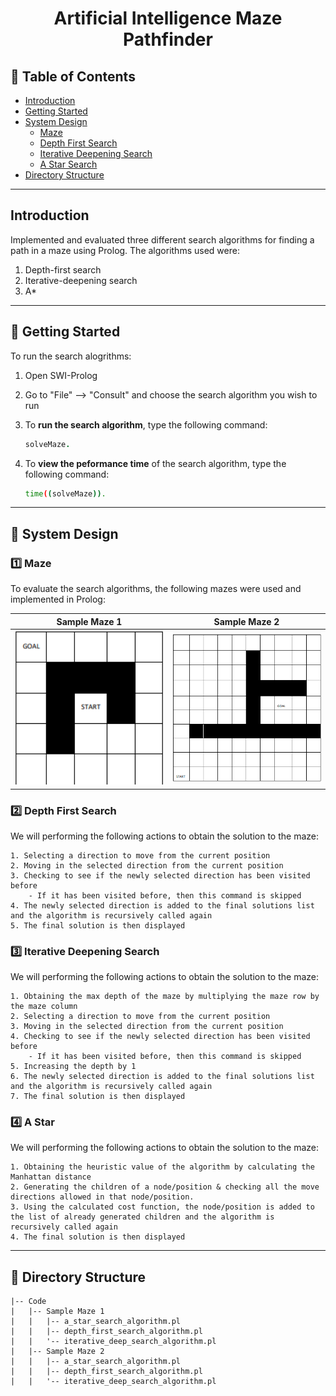 <div align="center">
  <h1>Artificial Intelligence Maze Pathfinder</h1>
</div>

<!-- Table of Contents -->

## :notebook_with_decorative_cover: Table of Contents

- [Introduction](#introduction)
- [Getting Started](#toolbox-getting-started)
- [System Design](#triangular_ruler-system-design)
  - [Maze](#one-maze)
  - [Depth First Search](#two-depth-first-search)
  - [Iterative Deepening Search](#three-iterative-deepening-search)
  - [A Star Search](#four-a-star-search)
- [Directory Structure](#file_folder-directory-structure)

---

<!-- Features -->

## Introduction

Implemented and evaluated three different search algorithms for finding a path in a maze using Prolog. The algorithms used were:

1. Depth-first search
2. Iterative-deepening search
3. A\*

---

<!-- Getting Started -->

## :toolbox: Getting Started

To run the search alogrithms:

1. Open SWI-Prolog
2. Go to "File" --> "Consult" and choose the search algorithm you wish to run
3. To **run the search algorithm**, type the following command:
   ```prolog
   solveMaze.
   ```
4. To **view the peformance time** of the search algorithm, type the following command:

   ```bash
   time((solveMaze)).
   ```

---

<!-- System Design -->

## :triangular_ruler: System Design

### :one: Maze

To evaluate the search algorithms, the following mazes were used and implemented in Prolog:

|                         Sample Maze 1                          |                          Sample Maze 2                          |
| :------------------------------------------------------------: | :-------------------------------------------------------------: |
| <img src="Sample Maze 1.png" alt="Sample Maze 1" width="300"/> | <img src="Sample Maze 2.png" alt="Sample Maze 2" width="300" /> |

### :two: Depth First Search

We will performing the following actions to obtain the solution to the maze:

    1. Selecting a direction to move from the current position
    2. Moving in the selected direction from the current position
    3. Checking to see if the newly selected direction has been visited before
        - If it has been visited before, then this command is skipped
    4. The newly selected direction is added to the final solutions list and the algorithm is recursively called again
    5. The final solution is then displayed

### :three: Iterative Deepening Search

We will performing the following actions to obtain the solution to the maze:

    1. Obtaining the max depth of the maze by multiplying the maze row by the maze column
    2. Selecting a direction to move from the current position
    3. Moving in the selected direction from the current position
    4. Checking to see if the newly selected direction has been visited before
        - If it has been visited before, then this command is skipped
    5. Increasing the depth by 1
    6. The newly selected direction is added to the final solutions list and the algorithm is recursively called again
    7. The final solution is then displayed

### :four: A Star

We will performing the following actions to obtain the solution to the maze:

    1. Obtaining the heuristic value of the algorithm by calculating the Manhattan distance
    2. Generating the children of a node/position & checking all the move directions allowed in that node/position.
    3. Using the calculated cost function, the node/position is added to the list of already generated children and the algorithm is recursively called again
    4. The final solution is then displayed

---

<!-- Directory Structure -->

## :file_folder: Directory Structure

```
|-- Code
|   |-- Sample Maze 1
|   |   |-- a_star_search_algorithm.pl
|   |   |-- depth_first_search_algorithm.pl
|   |   '-- iterative_deep_search_algorithm.pl
|   |-- Sample Maze 2
|   |   |-- a_star_search_algorithm.pl
|   |   |-- depth_first_search_algorithm.pl
|   |   '-- iterative_deep_search_algorithm.pl
```
